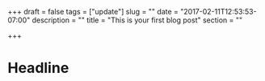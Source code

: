+++
draft = false
tags = ["update"]
slug = ""
date = "2017-02-11T12:53:53-07:00"
description = ""
title = "This is your first blog post"
section = ""

+++

# Headline
